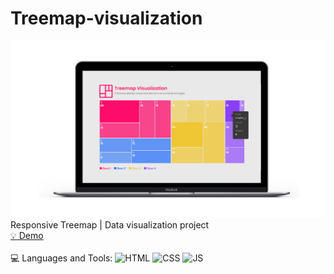 # Treemap-visualization
![Banner](https://github.com/PeterWorakarn/treemap-visualization/blob/main/Slide%20%E2%80%93%20Treemap%20%E2%80%93%201@3x.png)
Responsive Treemap | Data visualization project <br>
[💡 Demo](https://visualize.datayolk.net/)
<br>
<br>
💻 Languages and Tools:
<img alt="HTML" src="https://img.shields.io/badge/HTML5-E34F26?style=for-the-badge&logo=html5&logoColor=white"/> <img alt="CSS" src="https://img.shields.io/badge/CSS3-1572B6?style=for-the-badge&logo=css3&logoColor=white"/> <img alt="JS" src="https://img.shields.io/badge/JavaScript-F7DF1E?style=for-the-badge&logo=javascript&logoColor=black"/>


